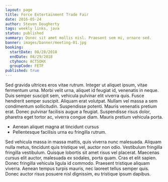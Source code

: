 ```yaml
---
layout: page
title: Force Entertainment Trade Fair
date: 2016-05-24
author: Steven Dougherty
tags: weekly links, java
status: published
summary: Donec sit amet mollis nisl. Praesent sem mi, ornare sed.
banner: images/banner/meeting-01.jpg
booking:
  startDate: 08/28/2018
  endDate: 08/29/2018
  ctyhocn: ACTSOHX
  groupCode: FETF
published: true
---
```

Sed gravida ultrices eros vitae rutrum. Integer ut aliquet ipsum, vitae fermentum urna. Morbi velit urna, aliquet id feugiat id, venenatis in neque. Duis semper suscipit sem, vehicula pulvinar elit viverra quis. Fusce hendrerit semper suscipit. Aliquam erat volutpat. Nullam vel massa a sem condimentum sollicitudin. Suspendisse potenti. Mauris venenatis pretium erat. Donec pulvinar facilisis augue a feugiat. Suspendisse risus dolor, pharetra eget tortor ac, viverra congue diam. Mauris pretium vehicula porta.

* Aenean aliquet magna at tincidunt cursus
* Pellentesque facilisis urna eu fringilla rutrum.

Sed vehicula massa in massa mattis, quis viverra nunc malesuada. Aliquam nulla metus, tincidunt quis tristique vel, auctor non odio. Vestibulum fringilla fringilla vestibulum. Quisque lobortis sit amet risus vel placerat. Maecenas cursus elit auctor, malesuada ex sodales, porta quam. Cras et elit sapien. Donec fringilla vehicula ligula id commodo. Praesent tristique aliquam viverra. Aenean tempus turpis mauris, nec laoreet tellus semper quis. Donec auctor risus posuere nisl dignissim, eu tristique ipsum dapibus.
